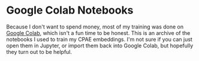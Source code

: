 # Google Colab Notebooks

Because I don't want to spend money, most of my training was done on [Google Colab](https://colab.research.google.com), which isn't a fun time to be honest.
This is an archive of the notebooks I used to train my CPAE embeddings.
I'm not sure if you can just open them in Jupyter, or import them back into Google Colab, but hopefully they turn out to be helpful.